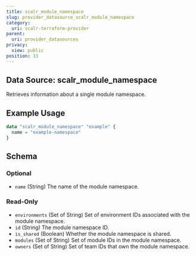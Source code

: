 ```yaml
---
title: scalr_module_namespace
slug: provider_datasource_scalr_module_namespace
category:
  uri: scalr-terraform-provider
parent:
  uri: provider_datasources
privacy:
  view: public
position: 13
---
```

## Data Source: scalr_module_namespace

Retrieves information about a single module namespace.

## Example Usage

```terraform
data "scalr_module_namespace" "example" {
  name = "example-namespace"
}
```

<!-- schema generated by tfplugindocs -->
## Schema

### Optional

- `name` (String) The name of the module namespace.

### Read-Only

- `environments` (Set of String) Set of environment IDs associated with the module namespace.
- `id` (String) The module namespace ID.
- `is_shared` (Boolean) Whether the module namespace is shared.
- `modules` (Set of String) Set of module IDs in the module namespace.
- `owners` (Set of String) Set of team IDs that own the module namespace.
